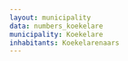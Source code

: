 ```yaml
---
layout: municipality
data: numbers_koekelare
municipality: Koekelare
inhabitants: Koekelarenaars
---
```

